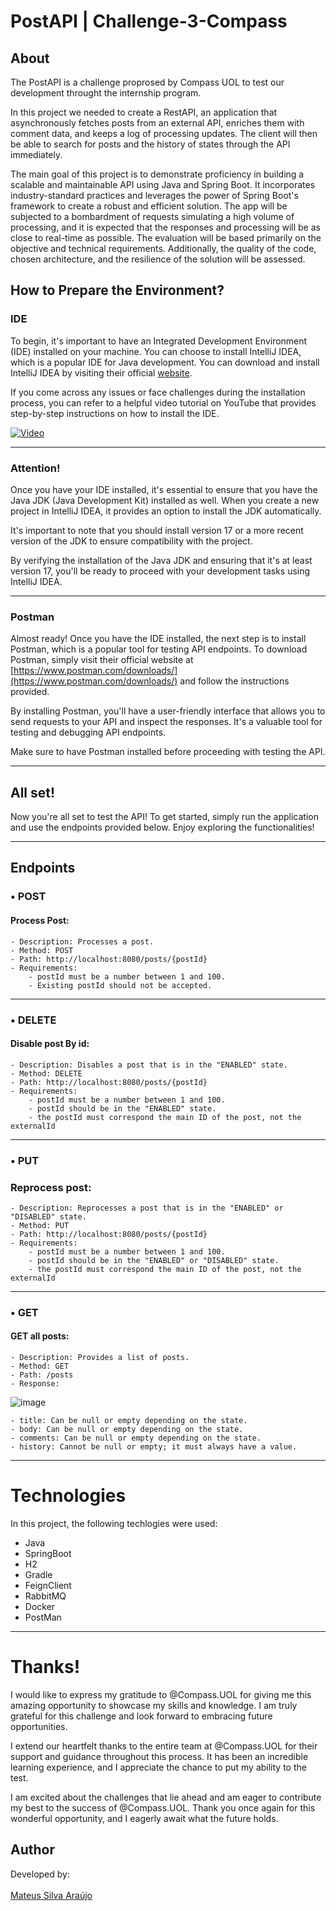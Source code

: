 # PostAPI | Challenge-3-Compass

## About

The PostAPI is a challenge proprosed by Compass UOL to test our development throught the internship program.

In this project we needed to create a RestAPI, an application that asynchronously fetches posts from an external API, enriches them with comment data, and keeps a log of processing updates. The client will then be able to search for posts and the history of states through the API immediately.

The main goal of this project is to demonstrate proficiency in building a scalable and maintainable API using Java and Spring Boot. 
It incorporates industry-standard practices and leverages the power of Spring Boot's framework to create a robust and efficient solution. 
The app will be subjected to a bombardment of requests simulating a high volume of processing, and it is expected that the responses and processing will be as close to real-time as possible. 
The evaluation will be based primarily on the objective and technical requirements. Additionally, the quality of the code, chosen architecture, and the resilience of the solution will be assessed.


## How to Prepare the Environment?

### IDE

To begin, it's important to have an Integrated Development Environment (IDE) installed on your machine. You can choose to install IntelliJ IDEA, 
which is a popular IDE for Java development. You can download and install IntelliJ IDEA by visiting their official [website](https://www.jetbrains.com/idea/download/).

If you come across any issues or face challenges during the installation process, you can refer to a helpful video tutorial on YouTube that provides step-by-step instructions on how to install the IDE.

[![Video](https://i.ytimg.com/vi/viNG3VVnzFE/hq720.jpg)](https://www.youtube.com/watch?v=viNG3VVnzFE)

---

### Attention!

Once you have your IDE installed, it's essential to ensure that you have the Java JDK (Java Development Kit) installed as well. When you create a new project in IntelliJ IDEA, it provides an option to install the JDK automatically.

It's important to note that you should install version 17 or a more recent version of the JDK to ensure compatibility with the project.

By verifying the installation of the Java JDK and ensuring that it's at least version 17, you'll be ready to proceed with your development tasks using IntelliJ IDEA.


---

### Postman

Almost ready! Once you have the IDE installed, the next step is to install Postman, which is a popular tool for testing API endpoints. To download Postman, simply visit their official website at [https://www.postman.com/downloads/](https://www.postman.com/downloads/) and follow the instructions provided.

By installing Postman, you'll have a user-friendly interface that allows you to send requests to your API and inspect the responses. It's a valuable tool for testing and debugging API endpoints.

Make sure to have Postman installed before proceeding with testing the API.  

---

## All set!

Now you're all set to test the API! To get started, simply run the application and use the endpoints provided below. Enjoy exploring the functionalities!

---

## Endpoints

### • POST

#### Process Post: 

    - Description: Processes a post.
    - Method: POST
    - Path: http://localhost:8080/posts/{postId}
    - Requirements:
        - postId must be a number between 1 and 100.
        - Existing postId should not be accepted.
        
---

### • DELETE

#### Disable post By id:

    - Description: Disables a post that is in the "ENABLED" state.
    - Method: DELETE
    - Path: http://localhost:8080/posts/{postId}
    - Requirements:
        - postId must be a number between 1 and 100.
        - postId should be in the "ENABLED" state.
        - the postId must correspond the main ID of the post, not the externalId

---

### • PUT

### Reprocess post:

    - Description: Reprocesses a post that is in the "ENABLED" or "DISABLED" state.
    - Method: PUT
    - Path: http://localhost:8080/posts/{postId}
    - Requirements:
        - postId must be a number between 1 and 100.
        - postId should be in the "ENABLED" or "DISABLED" state.
        - the postId must correspond the main ID of the post, not the externalId

---

### • GET

#### GET all posts:

    - Description: Provides a list of posts.
    - Method: GET
    - Path: /posts
    - Response:
![image](https://legend-nightshade-bd0.notion.site/image/https%3A%2F%2Fs3-us-west-2.amazonaws.com%2Fsecure.notion-static.com%2Fe6c2fec6-e9ff-41e2-bac4-41a001f157f9%2FImage2.png?table=block&id=d04294e7-28e8-4b19-93da-23f14595d087&spaceId=1278aaea-06ee-4326-9268-d987610c5c1c&width=2000&userId=&cache=v2)

    - title: Can be null or empty depending on the state.
    - body: Can be null or empty depending on the state.
    - comments: Can be null or empty depending on the state.
    - history: Cannot be null or empty; it must always have a value.
    
---

# Technologies

In this project, the following techlogies were used:

- Java
- SpringBoot
- H2
- Gradle
- FeignClient
- RabbitMQ
- Docker
- PostMan

---

# Thanks!

I would like to express my gratitude to @Compass.UOL for giving me this amazing opportunity to showcase my skills and knowledge. I am truly grateful for this challenge and look forward to embracing future opportunities.

I extend our heartfelt thanks to the entire team at @Compass.UOL for their support and guidance throughout this process. It has been an incredible learning experience, and I appreciate the chance to put my ability to the test.

I am excited about the challenges that lie ahead and am eager to contribute my best to the success of @Compass.UOL. Thank you once again for this wonderful opportunity, and I eagerly await what the future holds.


## Author

Developed by:<br><br>
<a href="https://www.linkedin.com/in/mateus-silva-ara%C3%BAjo-187586217/">Mateus Silva Araújo</a>
